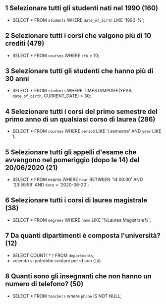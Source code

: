 ## 1 Selezionare tutti gli studenti nati nel 1990 (160)
- SELECT * FROM `students` WHERE  `date_of_birth` LIKE '1990-%';

## 2 Selezionare tutti i corsi che valgono più di 10 crediti (479)
- SELECT * FROM `courses` WHERE `cfu` > 10;

## 3 Selezionare tutti gli studenti che hanno più di 30 anni
- SELECT * FROM `students` WHERE TIMESTAMPDIFF(YEAR, `date_of_birth`, CURRENT_DATE) > 30;

## 4 Selezionare tutti i corsi del primo semestre del primo anno di un qualsiasi corso di laurea (286)
-  SELECT * FROM `courses` WHERE `period` LIKE 'I semestre' AND `year` LIKE 1;

## 5 Selezionare tutti gli appelli d'esame che avvengono nel pomeriggio (dopo le 14) del 20/06/2020 (21)
- SELECT * FROM exams WHERE `hour` BETWEEN '14:00:00' AND '23:59:59' AND `date` = '2020-06-20';

## 6 Selezionare tutti i corsi di laurea magistrale (38)
- SELECT * FROM `degrees` WHERE `name` LIKE '%Laurea Magistrale%';

## 7 Da quanti dipartimenti è composta l'università? (12)
- SELECT COUNT( * ) FROM `departments`; 
- volendo si potrebbe contare per id con (`id`)

## 8 Quanti sono gli insegnanti che non hanno un numero di telefono? (50) 
- SELECT * FROM `teachers` where `phone` IS NOT NULL;
